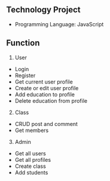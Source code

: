 ## Technology Project
- Programming Language: JavaScript
## Function
1. User
- Login
- Register
- Get current user profile
- Create or edit user profile
- Add education to profile
- Delete education from profile
2. Class
- CRUD post and comment
- Get members
3. Admin
- Get all users
- Get all profiles
- Create class
- Add students